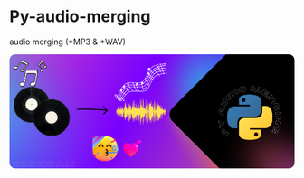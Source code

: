 # Py-audio-merging
audio merging (*MP3 &amp; *WAV)
<div align="center">
<img src="https://github.com/sh4de-c4t/Py-audio-merging/blob/main/file/1.png" style="border-radius:10px"/>
</div>
